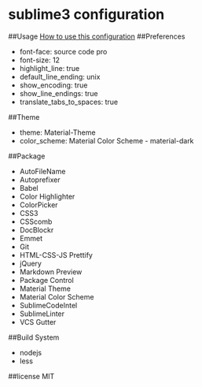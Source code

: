 # sublime3 configuration
##Usage
[How to use this configuration](https://github.com/nice-body/sublime3-config/wiki/How-to-use-this-configuration)
##Preferences
- font-face: source code pro
- font-size: 12
- highlight_line: true
- default_line_ending: unix
- show_encoding: true
- show_line_endings: true
- translate_tabs_to_spaces: true

##Theme
- theme: Material-Theme
- color_scheme: Material Color Scheme - material-dark

##Package
- AutoFileName
- Autoprefixer
- Babel
- Color Highlighter
- ColorPicker
- CSS3
- CSScomb
- DocBlockr
- Emmet
- Git
- HTML-CSS-JS Prettify
- jQuery
- Markdown Preview
- Package Control
- Material Theme
- Material Color Scheme
- SublimeCodeIntel
- SublimeLinter
- VCS Gutter

##Build System
- nodejs
- less

##license
MIT
